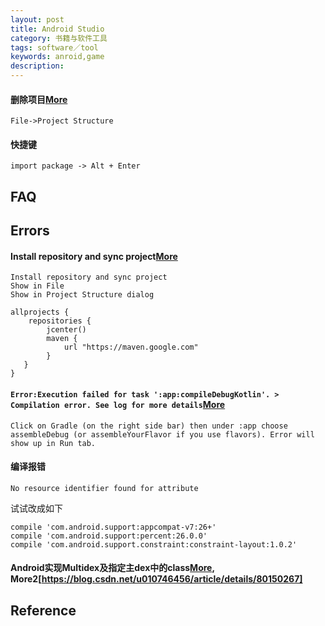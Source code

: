 ```yaml
---
layout: post
title: Android Studio
category: 书籍与软件工具
tags: software／tool
keywords: anroid,game
description: 
---
```


#### 删除项目[More](http://jingyan.baidu.com/article/c74d6000813b2b0f6b595d48.html)

```
File->Project Structure
```

#### 快捷键

```
import package -> Alt + Enter
```

## FAQ


## Errors


#### Install repository and sync project[More](https://stackoverflow.com/questions/43495549/cannot-install-repository-and-sync-project-in-android-studio)

```
Install repository and sync project
Show in File
Show in Project Structure dialog
```

```
allprojects {
    repositories {
        jcenter()
        maven {
            url "https://maven.google.com"
        }
   }
}
```

#### `Error:Execution failed for task ':app:compileDebugKotlin'. > Compilation error. See log for more details`[More](https://stackoverflow.com/questions/43848845/errorexecution-failed-for-task-appcompiledebugkotlin-compilation-error)

```
Click on Gradle (on the right side bar) then under :app choose assembleDebug (or assembleYourFlavor if you use flavors). Error will show up in Run tab. 
```

#### 编译报错

```
No resource identifier found for attribute
```

试试改成如下

```
compile 'com.android.support:appcompat-v7:26+'
compile 'com.android.support:percent:26.0.0'
compile 'com.android.support.constraint:constraint-layout:1.0.2'
```


#### Android实现Multidex及指定主dex中的class[More](https://developer.android.com/studio/build/multidex?hl=zh-cn), More2[https://blog.csdn.net/u010746456/article/details/80150267]


## Reference

